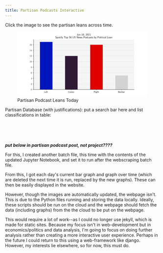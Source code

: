 ```yaml
---
title: Partisan Podcasts Interactive
---
```

<div class="change_img">Click the image to see the partisan leans across time.</div>

<figure>
  <img src="\..\podcast_day_data\podcast_leans_today.png" alt="Current day's partisan leans">
  <figcaption>Partisan Podcast Leans Today</figcaption>
</figure>

Partisan Database (with justifications):
  put a search bar here and list classifications in table:

  \
  \
  \
  \
***put below in partisan podcast post, not project????***

For this, I created another batch file, this time with the contents of the updated Jupyter Notebook, and set it to run after the webscraping batch file.

From this, I got each day's current bar graph and graph over time (which are deleted the next time it is run, replaced by the new graphs). These can then be easily displayed in the website.

However, though the images are automatically updated, the webpage isn't. This is due to the Python files running and storing the data locally. Ideally, these scripts should be run on the cloud and the webpage should fetch the data (including graphs) from the the cloud to be put on the webpage.

This would require a lot of work--as I could no longer use jekyll, which is made for static sites. Because my focus isn't in web-development but in economics/politics and data analysis, I'm going to focus on doing further analysis rather than creating a more interactive user experience. Perhaps in the future I could return to this using a web-framework like django. However, my interests lie elsewhere, so for now, this must do.

<script src="..\scripts\partisan_script.js"></script>
